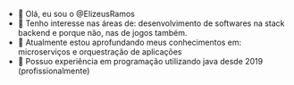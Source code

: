 - 👋 Olá, eu sou o @ElizeusRamos
- 👀 Tenho interesse nas áreas de: desenvolvimento de softwares na stack backend e porque não, nas de jogos também.
- 🌱 Atualmente estou aprofundando meus conhecimentos em: microserviços e orquestração de aplicações
- 💞️ Possuo experiência em programação utilizando java desde 2019 (profissionalmente) 

<!---
ElizeusRamos/ElizeusRamos is a ✨ special ✨ repository because its `README.md` (this file) appears on your GitHub profile.
You can click the Preview link to take a look at your changes.
--->
